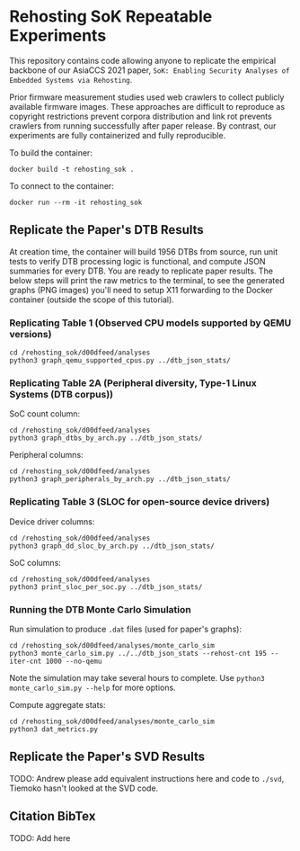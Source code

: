 # Rehosting SoK Repeatable Experiments

This repository contains code allowing anyone to replicate the empirical backbone of our AsiaCCS 2021 paper, `SoK: Enabling Security Analyses of Embedded Systems via Rehosting`.

Prior firmware measurement studies used web crawlers to collect publicly available firmware images.
These approaches are difficult to reproduce as copyright restrictions prevent corpora distribution and link rot prevents crawlers from running successfully after paper release.
By contrast, our experiments are fully containerized and fully reproducible.

To build the container:

```
docker build -t rehosting_sok .
```

To connect to the container:

```
docker run --rm -it rehosting_sok
```

## Replicate the Paper's DTB Results

At creation time, the container will build 1956 DTBs from source, run unit tests to verify DTB processing logic is functional, and compute JSON summaries for every DTB.
You are ready to replicate paper results.
The below steps will print the raw metrics to the terminal, to see the generated graphs (PNG images) you'll need to setup X11 forwarding to the Docker container (outside the scope of this tutorial).

### Replicating Table 1 (Observed CPU models supported by QEMU versions)

```
cd /rehosting_sok/d00dfeed/analyses
python3 graph_qemu_supported_cpus.py ../dtb_json_stats/
```

### Replicating Table 2A (Peripheral diversity, Type-1 Linux Systems (DTB corpus))

SoC count column:

```
cd /rehosting_sok/d00dfeed/analyses
python3 graph_dtbs_by_arch.py ../dtb_json_stats/
```

Peripheral columns:

```
cd /rehosting_sok/d00dfeed/analyses
python3 graph_peripherals_by_arch.py ../dtb_json_stats/
```

### Replicating Table 3 (SLOC for open-source device drivers)

Device driver columns:

```
cd /rehosting_sok/d00dfeed/analyses
python3 graph_dd_sloc_by_arch.py ../dtb_json_stats/
```

SoC columns:

```
cd /rehosting_sok/d00dfeed/analyses
python3 print_sloc_per_soc.py ../dtb_json_stats/
```

### Running the DTB Monte Carlo Simulation

Run simulation to produce `.dat` files (used for paper's graphs):

```
cd /rehosting_sok/d00dfeed/analyses/monte_carlo_sim
python3 monte_carlo_sim.py ../../dtb_json_stats --rehost-cnt 195 --iter-cnt 1000 --no-qemu
```

Note the simulation may take several hours to complete.
Use `python3 monte_carlo_sim.py --help` for more options.

Compute aggregate stats:

```
cd /rehosting_sok/d00dfeed/analyses/monte_carlo_sim
python3 dat_metrics.py
```

## Replicate the Paper's SVD Results

TODO: Andrew please add equivalent instructions here and code to `./svd`, Tiemoko hasn't looked at the SVD code.

## Citation BibTex

TODO: Add here
